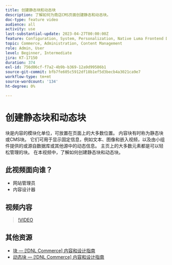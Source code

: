 ```yaml
---
title: 创建静态块和动态块
description: 了解如何为商店CMS页面创建静态和动态块。
doc-type: feature video
audience: all
activity: use
last-substantial-update: 2023-04-27T00:00:00Z
feature: Configuration, System, Personalization, Native Luma Frontend Development, Page Content
topic: Commerce, Administration, Content Management
role: Admin, User
level: Beginner, Intermediate
jira: KT-17150
duration: 374
exl-id: 756d06cf-f7a2-4b9b-b369-12a9d99586b1
source-git-commit: bfb7fe605c5912df18b1ef5d3becb4a3021ca9e7
workflow-type: tm+mt
source-wordcount: '134'
ht-degree: 0%

---
```


# 创建静态块和动态块

块是内容的模块化单位，可放置在页面上的大多数位置。 内容块有时称为静态块或CMS块。 它们可用于显示固定信息，例如文本、图像和嵌入视频，以及由小组件提供的或源自数据库或其他源中的动态信息。 主页上的大多数元素都是可以轻松管理的块。 在本视频中，了解如何创建静态块和动态块。

## 此视频面向谁？

- 网站管理员
- 内容设计器

## 视频内容

>[!VIDEO](https://video.tv.adobe.com/v/343783?quality=12&learn=on)

## 其他资源

- [块 —  [!DNL Commerce] 内容和设计指南](https://experienceleague.adobe.com/docs/commerce-admin/content-design/elements/blocks/blocks.html)
- [动态块 —  [!DNL Commerce] 内容和设计指南](https://experienceleague.adobe.com/docs/commerce-admin/content-design/elements/dynamic-blocks/dynamic-blocks.html)
